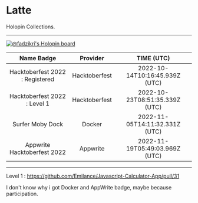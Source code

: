 # Latte

Holopin Collections.

---

[![@fadzikri's Holopin board](https://holopin.me/fadzikri)](https://holopin.io/@fadzikri)

<div align="center">

| Name Badge | Provider | TIME (UTC) |
| :---: | :---: | :---: |
Hacktoberfest 2022 : Registered | Hacktoberfest | 2022-10-14T10:16:45.939Z (UTC) |
Hacktoberfest 2022 : Level 1 | Hacktoberfest | 2022-10-23T08:51:35.339Z (UTC) |
Surfer Moby Dock | Docker | 2022-11-05T14:11:32.331Z (UTC) |
Appwrite Hacktoberfest 2022 | Appwrite | 2022-11-19T05:49:03.969Z (UTC) |

</div>

---

Level 1 : https://github.com/Emilance/Javascript-Calculator-App/pull/31

I don't know why i got Docker and AppWrite badge, maybe because participation.
